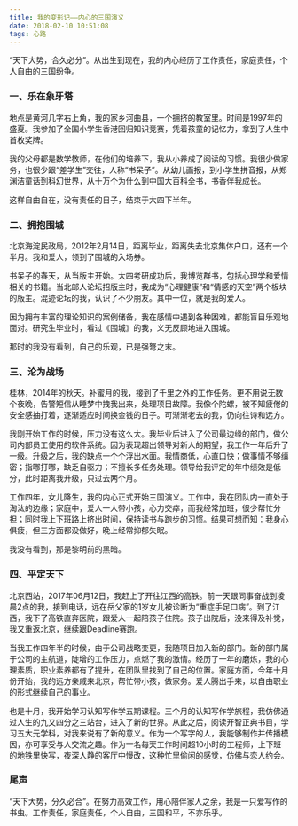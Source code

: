 ```yaml
---
title: 我的变形记——内心的三国演义
date: 2018-02-10 10:51:08
tags: 心路
---
```

“天下大势，合久必分”。从出生到现在，我的内心经历了工作责任，家庭责任，个人自由的三国纷争。

### 一、乐在象牙塔

地点是黄河几字右上角，我的家乡河曲县，一个拥挤的教室里。时间是1997年的盛夏。我参加了全国小学生香港回归知识竞赛，凭着孩童的记忆力，拿到了人生中首枚奖牌。

我的父母都是数学教师，在他们的培养下，我从小养成了阅读的习惯。我很少做家务，也很少跟“差学生”交往，人称“书呆子”。从幼儿画报，到小学生拼音报，从郑渊洁童话到科幻世界，从十万个为什么到中国大百科全书，书香伴我成长。

这样自由自在，没有责任的日子，结束于大四下半年。

### 二、拥抱围城

北京海淀民政局，2012年2月14日，距离毕业，距离失去北京集体户口，还有一个半月。我和爱人，领到了围城的入场券。

书呆子的春天，从当版主开始。大四考研成功后，我博览群书，包括心理学和爱情相关的书籍。当北邮人论坛招版主时，我成为“心理健康”和“情感的天空”两个板块的版主。混迹论坛的我，认识了不少朋友。其中一位，就是我的爱人。

因为拥有丰富的理论知识的案例储备，我在感情中遇到各种困难，都能盲目乐观地面对。研究生毕业时，看过《围城》的我，义无反顾地进入围城。

那时的我没有看到，自己的乐观，已是强弩之末。

### 三、沦为战场

桂林，2014年的秋天。补蜜月的我，接到了千里之外的工作任务。更不用说无数个夜晚，告警短信从睡梦中拽我出来，处理项目故障。我像个陀螺，被不知疲倦的安全感抽打着，逐渐适应时间换金钱的日子。可渐渐老去的我，仍向往诗和远方。

我刚开始工作的时候，压力没有这么大。我毕业后进入了公司最边缘的部门，做公司内部员工使用的软件系统。因为表现超出领导对新人的期望，我工作一年后升了一级。升级之后，我的缺点一个个浮出水面。我情商低，心直口快；做事情不够缜密；指哪打哪，缺乏自驱力；不擅长多任务处理。领导给我评定的年中绩效是低分，此时距离我升级，只过去两个月。

工作四年，女儿降生，我的内心正式开始三国演义。工作中，我在团队内一直处于淘汰的边缘；家庭中，爱人一人带小孩，心力交瘁，而我经常加班，很少帮忙分担；同时我上下班路上挤出时间，保持读书与跑步的习惯。结果可想而知：我身心俱疲，但三方面都没做好，晚上经常抑郁失眠。

我没有看到，那是黎明前的黑暗。

### 四、平定天下

北京西站，2017年06月12日，我赶上了开往江西的高铁。前一天跟同事奋战到凌晨2点的我，接到电话，远在岳父家的1岁女儿被诊断为“重症手足口病”。到了江西，我下了高铁直奔医院，跟爱人一起陪孩子住院。孩子出院后，没来得及补觉，我又重返北京，继续跟Deadline赛跑。

当我工作四年半的时候，由于公司战略变更，我随项目加入新的部门。新的部门属于公司的主航道，陡增的工作压力，点燃了我的激情。经历了一年的磨炼，我的心理素质，职业素养都有了提升，在团队里找到了自己的位置。家庭方面，今年十月份开始，我的远方亲戚来北京，帮忙带小孩，做家务。爱人腾出手来，以自由职业的形式继续自己的事业。

也是十月，我开始学习认知写作学五期课程。三个月的认知写作学旅程，我仿佛通过人生的九又四分之三站台，进入了新的世界。从此之后，阅读开智正典书目，学习五大元学科，对我来说有了新的意义。作为一个写字的人，我能够制作并传播模因，亦可享受与人交流之趣。作为一名每天工作时间超10小时的工程师，上下班的地铁里快写，夜深人静的客厅中慢改，这种忙里偷闲的感觉，仿佛与恋人约会。

### 尾声

“天下大势，分久必合”。在努力高效工作，用心陪伴家人之余，我是一只爱写作的书虫。工作责任，家庭责任，个人自由，三国和平，不亦乐乎。
